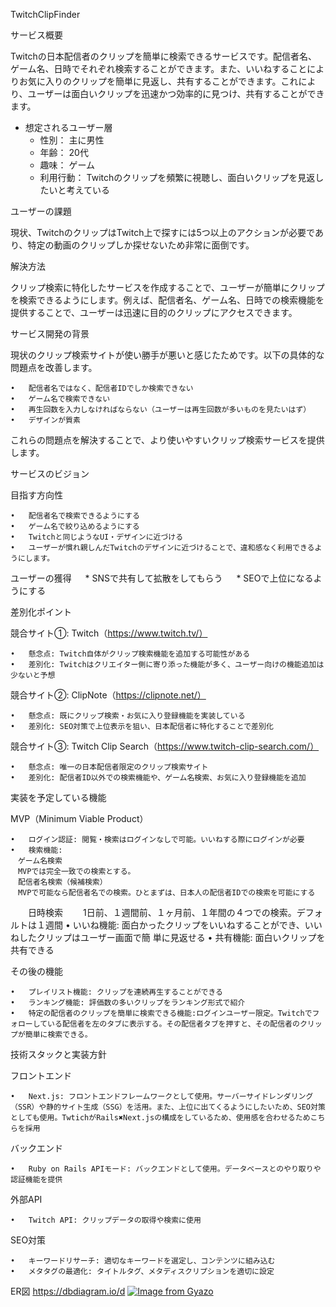 TwitchClipFinder

サービス概要

Twitchの日本配信者のクリップを簡単に検索できるサービスです。配信者名、ゲーム名、日時でそれぞれ検索することができます。また、いいねすることによりお気に入りのクリップを簡単に見返し、共有することができます。これにより、ユーザーは面白いクリップを迅速かつ効率的に見つけ、共有することができます。

* 想定されるユーザー層
	* 性別： 主に男性
	* 年齢： 20代
	* 趣味： ゲーム
	* 利用行動： Twitchのクリップを頻繁に視聴し、面白いクリップを見返したいと考えている

ユーザーの課題

現状、TwitchのクリップはTwitch上で探すには5つ以上のアクションが必要であり、特定の動画のクリップしか探せないため非常に面倒です。

解決方法

クリップ検索に特化したサービスを作成することで、ユーザーが簡単にクリップを検索できるようにします。例えば、配信者名、ゲーム名、日時での検索機能を提供することで、ユーザーは迅速に目的のクリップにアクセスできます。

サービス開発の背景

現状のクリップ検索サイトが使い勝手が悪いと感じたためです。以下の具体的な問題点を改善します。

	•	配信者名ではなく、配信者IDでしか検索できない
	•	ゲーム名で検索できない
	•	再生回数を入力しなければならない（ユーザーは再生回数が多いものを見たいはず）
	•	デザインが質素

これらの問題点を解決することで、より使いやすいクリップ検索サービスを提供します。

サービスのビジョン

目指す方向性

	•	配信者名で検索できるようにする
	•	ゲーム名で絞り込めるようにする
	•	Twitchと同じようなUI・デザインに近づける
	•	ユーザーが慣れ親しんだTwitchのデザインに近づけることで、違和感なく利用できるようにします。

ユーザーの獲得
　 * SNSで共有して拡散をしてもらう
　 * SEOで上位になるようにする

差別化ポイント

競合サイト①: Twitch（https://www.twitch.tv/）

	•	懸念点: Twitch自体がクリップ検索機能を追加する可能性がある
	•	差別化: Twitchはクリエイター側に寄り添った機能が多く、ユーザー向けの機能追加は少ないと予想

競合サイト②: ClipNote（https://clipnote.net/）

	•	懸念点: 既にクリップ検索・お気に入り登録機能を実装している
	•	差別化: SEO対策で上位表示を狙い、日本配信者に特化することで差別化

競合サイト③: Twitch Clip Search（https://www.twitch-clip-search.com/）

	•	懸念点: 唯一の日本配信者限定のクリップ検索サイト
	•	差別化: 配信者ID以外での検索機能や、ゲーム名検索、お気に入り登録機能を追加

実装を予定している機能

MVP（Minimum Viable Product）

	•	ログイン認証: 閲覧・検索はログインなしで可能。いいねする際にログインが必要
	•	検索機能: 
	　ゲーム名検索
	　MVPでは完全一致での検索とする。
	　配信者名検索（候補検索）
	　MVPで可能なら配信者名での検索。ひとまずは、日本人の配信者IDでの検索を可能にする
　　日時検索
　　1日前、１週間前、１ヶ月前、１年間の４つでの検索。デフォルトは１週間
	•	いいね機能: 面白かったクリップをいいねすることができ、いいねしたクリップはユーザー画面で簡    単に見返せる
	•	共有機能: 面白いクリップを共有できる

その後の機能

	•	プレイリスト機能: クリップを連続再生することができる
	•	ランキング機能: 評価数の多いクリップをランキング形式で紹介
 	•	特定の配信者のクリップを簡単に検索できる機能:ログインユーザー限定。Twitchでフォローしている配信者を左のタブに表示する。その配信者タブを押すと、その配信者のクリップが簡単に検索できる。

技術スタックと実装方針

フロントエンド

	•	Next.js: フロントエンドフレームワークとして使用。サーバーサイドレンダリング（SSR）や静的サイト生成（SSG）を活用。また、上位に出てくるようにしたいため、SEO対策としても使用。TwtichがRails✖︎Next.jsの構成をしているため、使用感を合わせるためこちらを採用
	

バックエンド

	•	Ruby on Rails APIモード: バックエンドとして使用。データベースとのやり取りや認証機能を提供

外部API

	•	Twitch API: クリップデータの取得や検索に使用

SEO対策

	•	キーワードリサーチ: 適切なキーワードを選定し、コンテンツに組み込む
	•	メタタグの最適化: タイトルタグ、メタディスクリプションを適切に設定


ER図
https://dbdiagram.io/d
[![Image from Gyazo](https://i.gyazo.com/824008f934896812f54187b24e04963c.png)](https://gyazo.com/824008f934896812f54187b24e04963c)

